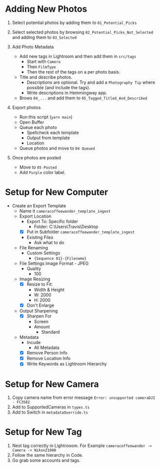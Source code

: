 # Adding New Photos

1. Select potential photos by adding them to `01_Potential_Picks`
2. Select selected photos by browsing `02_Potential_Picks_Not_Selected` and adding them to `03_Selected`
3. Add Photo Metadata
    - Add new tags in Lightroom and then add them in `src/tags`
        - Start with `Camera`
        - Then `FilmType`
        - Then the rest of the tags on a per photo basis.
    - Title and describe photos.
        - Descriptions are optional. Try and add a `Photography Tip` where possible (and include the tags). 
        - Write descriptions in Hemmingway app.
    - Brows `04_...` and add them to `05_Tagged_Titled_And_Described`


4. Export photos
    - Run this script (`yarn main`)
    - Open Buffer
    - Queue each photo
        - Spellcheck each template
        - Output from template
        - Location
    - Queue photos and move to `04 Queued`
5. Once photos are posted
    - Move to `05 Posted`
    - Add `Purple` color label. 

# Setup for New Computer
- Create an Export Template
    - Name it `cameracoffeewander_template_ingest`
    - Export Location
        - Export To: Specific folder
            - Folder: C:\Users\Travis\Desktop
        - [x] Put in Subfolder `cameracoffeewander_template_ingest`
        - Existing Files
            - Ask what to do
    - File Renaming
        - Custom Settings
            - `{Sequence 01}-{Filename}`
    - File Settings
        Image Format
            - JPEG
        - Quality
            - 100
    - Image Resizing
        - [x] Resize to Fit: 
            - Width & Height
            - W: 2000
            - H: 2000
        - [x] Don't Enlarge
    - Output Sharpening
        - [x] Sharpen For
            - Screen
            - Amount
                - Standard
    - Metadata
        - Incude 
            - All Metadata
        - [x] Remove Person Info
        - [x] Remove Location Info
        - [x] Write Keywords as Lightroom Hierarchy
    
# Setup for New Camera

1. Copy camera name from error message `Error: unsupported cameraDJI - FC3582`
2. Add to SupportedCameras in `types.ts`
3. Add to Switch in `metadataOverride.ts`

# Setup for New Tag

1. Nest tag correctly in Lightrooom. For Example `cameracoffeewander -> Camera -> NikonZ1000`
2. Follow the same hierarchy in Code.
3. Go grab some accounts and tags.